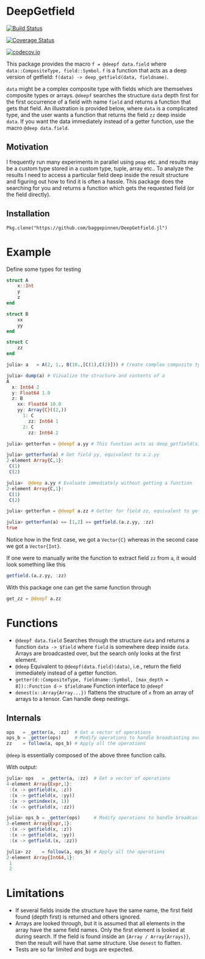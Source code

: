 # DeepGetfield

[![Build Status](https://travis-ci.org/baggepinnen/DeepGetfield.jl.svg?branch=master)](https://travis-ci.org/baggepinnen/DeepGetfield.jl)

[![Coverage Status](https://coveralls.io/repos/baggepinnen/DeepGetfield.jl/badge.svg?branch=master&service=github)](https://coveralls.io/github/baggepinnen/DeepGetfield.jl?branch=master)

[![codecov.io](http://codecov.io/github/baggepinnen/DeepGetfield.jl/coverage.svg?branch=master)](http://codecov.io/github/baggepinnen/DeepGetfield.jl?branch=master)


This package provides the macro `f = @deepf data.field` where `data::CompositeType, field::Symbol`. `f` is a function that acts as a deep version of getfield: `f(data) -> deep_getfield(data, fieldname)`.

`data` might be a complex composite type with fields which are themselves composite types or arrays. `@deepf` searches the structure `data` depth first for the first occurrence of a field with name `field` and returns a function that gets that field. An illustration is provided below, where `data` is a complicated type, and the user wants a function that returns the field `zz` deep inside `data`. If you want the data immediately instead of a getter function, use the macro `@deep data.field`.

## Motivation
I frequently run many experiments in parallel using `pmap` etc. and results may be a custom type stored in a custom type, tuple, array etc.. To analyze the results I need to access a particular field deep inside the result structure and figuring out how to find it is often a hassle. This package does the searching for you and returns a function which gets the requested field (or the field directly).

## Installation
`Pkg.clone("https://github.com/baggepinnen/DeepGetfield.jl")`


# Example
Define some types for testing
```julia
struct A
    x::Int
    y
    z
end

struct B
    xx
    yy
end

struct C
    zz
end

```

```julia
julia> a   = A(2, 1., B(10.,[C(1),C(2)])) # Create complex composite type

julia> dump(a) # Vizualize the structure and contents of a
A
  x: Int64 2
  y: Float64 1.0
  z: B
    xx: Float64 10.0
    yy: Array{C}((2,))
      1: C
        zz: Int64 1
      2: C
        zz: Int64 2

julia> getterfun = @deepf a.yy # This function acts as deep_getfield(a,:yy)

julia> getterfun(a) # Get field yy, equivalent to a.z.yy
2-element Array{C,1}:
 C(1)
 C(2)

julia>  @deep a.yy # Evaluate immediately without getting a function
2-element Array{C,1}:
 C(1)
 C(2)

julia> getterfun = @deepf a.zz # Getter for field zz, equivalent to getfield.(a.z.yy, :zz)

julia> getterfun(a) == [1,2] == getfield.(a.z.yy, :zz)
true
```

Notice how in the first case, we got a `Vector{C}` whereas in the second case we got a `Vector{Int}`.

If one were to manually write the function to extract field `zz` from `a`, it would look something like this
```julia
getfield.(a.z.yy, :zz)
```
With this package one can get the same function through
```julia
get_zz = @deepf a.zz
```

# Functions
- `@deepf data.field` Searches through the structure `data` and returns a function `data -> $field` where `field` is somewhere deep inside `data`.
Arrays are broadcasted over, but the search only looks at the first element.
- `@deep` Equivalent to `@deepf(data.field)(data)`, i.e., return the field immediately instead of a getter function.
- `getter(d::CompositeType, fieldname::Symbol, [max_depth = 8])::Function d-> $fieldname` Function interface to `@deepf`
- `denest(x::Array{Array...})` flattens the structure of `x` from an array of arrays to a tensor. Can handle deep nestings.

## Internals
```julia
ops   = _getter(a, :zz)  # Get a vector of operations
ops_b = _getter(ops)     # Modify operations to handle broadcasting over arrays
zz    = follow(a, ops_b) # Apply all the operations
```
`@deep` is essentially composed of the above three function calls.

With output:
```julia
julia> ops   = _getter(a, :zz)  # Get a vector of operations
4-element Array{Expr,1}:
 :(x -> getfield(x, :z))
 :(x -> getfield(x, :yy))
 :(x -> getindex(x, 1))
 :(x -> getfield(x, :zz))

julia> ops_b = _getter(ops)     # Modify operations to handle broadcasting over arrays
3-element Array{Expr,1}:
 :(x -> getfield(x, :z))
 :(x -> getfield(x, :yy))
 :(x -> getfield.(x, :zz))

julia> zz    = follow(a, ops_b) # Apply all the operations
2-element Array{Int64,1}:
 1
 2
```
# Limitations
- If several fields inside the structure have the same name, the first field found (depth first) is returned and others ignored.
- Arrays are looked through, but it is assumed that all elements in the array have the same field names. Only the first element is looked at during search. If the field is found inside an `{Array / Array{Arrays}}`, then the result will have that same structure. Use `denest` to flatten.
- Tests are so far limited and bugs are expected.

